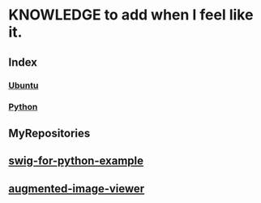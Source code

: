# KNOWLEDGE to add when I feel like it.
## Index
### [Ubuntu](./UBUNTU.md)
### [Python](./PYTHON.md)

## MyRepositories
## [swig-for-python-example](https://github.com/eseshinpu/swig-for-python-example)
## [augmented-image-viewer](https://github.com/eseshinpu/augmented-image-viewer)